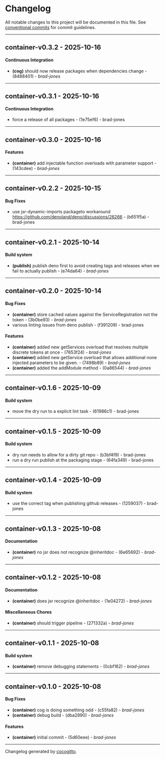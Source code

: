 # Changelog
All notable changes to this project will be documented in this file. See [conventional commits](https://www.conventionalcommits.org/) for commit guidelines.

- - -
## container-v0.3.2 - 2025-10-16
#### Continuous Integration
- **(cog)** should now release packages when dependencies change - (8488401) - *brad-jones*

- - -

## container-v0.3.1 - 2025-10-16
#### Continuous Integration
- force a release of all packages - (1e75ef6) - brad-jones

- - -

## container-v0.3.0 - 2025-10-16
#### Features
- **(container)** add injectable function overloads with parameter support - (143cdee) - *brad-jones*

- - -

## container-v0.2.2 - 2025-10-15
#### Bug Fixes
- use jsr-dynamic-imports packageto workaround https://github.com/denoland/deno/discussions/26266 - (b651f5a) - brad-jones

- - -

## container-v0.2.1 - 2025-10-14
#### Build system
- **(publish)** publish deno first to avoid creating tags and releases when we fail to actually publish - (e74da64) - *brad-jones*

- - -

## container-v0.2.0 - 2025-10-14
#### Bug Fixes
- **(container)** store cached values against the ServiceRegistration not the token - (3b0be93) - *brad-jones*
- various linting issues from deno publish - (f391209) - brad-jones
#### Features
- **(container)** added new getServices overload that resolves multiple discrete tokens at once - (7653f24) - *brad-jones*
- **(container)** added new getService overload that allows additional none injected parameters to be given. - (7498b89) - *brad-jones*
- **(container)** added the addModule method - (0a86544) - *brad-jones*

- - -

## container-v0.1.6 - 2025-10-09
#### Build system
- move the dry run to a explicit lint task - (61986c1) - brad-jones

- - -

## container-v0.1.5 - 2025-10-09
#### Build system
- dry run needs to allow for a dirty git repo - (b3bf4f9) - brad-jones
- run a dry run publish at the packaging stage - (64fa349) - brad-jones

- - -

## container-v0.1.4 - 2025-10-09
#### Build system
- use the correct tag when publishing github releases - (1259037) - brad-jones

- - -

## container-v0.1.3 - 2025-10-08
#### Documentation
- **(container)** no jsr does not recognize @inheritdoc - (6e65692) - *brad-jones*

- - -

## container-v0.1.2 - 2025-10-08
#### Documentation
- **(container)** does jsr recognize @inheritdoc - (1e04272) - *brad-jones*
#### Miscellaneous Chores
- **(container)** should trigger pipeline - (271332a) - *brad-jones*

- - -

## container-v0.1.1 - 2025-10-08
#### Build system
- **(container)** remove debugging statements - (0cbf162) - *brad-jones*

- - -

## container-v0.1.0 - 2025-10-08
#### Bug Fixes
- **(container)** cog is doing something odd - (c55fa82) - *brad-jones*
- **(container)** debug build - (dba2890) - *brad-jones*
#### Features
- **(container)** initial commit - (5d60eee) - *brad-jones*

- - -

Changelog generated by [cocogitto](https://github.com/cocogitto/cocogitto).